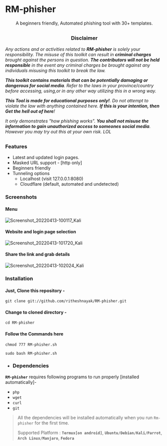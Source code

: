 # RM-phisher

<p align="center">A beginners friendly, Automated phishing tool with 30+ templates.</p>

##

<h3><p align="center">Disclaimer</p></h3>

<i>Any actions and or activities related to <b>RM-phisher</b> is solely your responsibility. The misuse of this toolkit can result in <b>criminal charges</b> brought against the persons in question. <b>The contributors will not be held responsible</b> in the event any criminal charges be brought against any individuals misusing this toolkit to break the law.

<b>This toolkit contains materials that can be potentially damaging or dangerous for social media</b>. Refer to the laws in your province/country before accessing, using,or in any other way utilizing this in a wrong way.

<b>This Tool is made for educational purposes only!</b>. Do not attempt to violate the law with anything contained here. <b>If this is your intention, then Get the hell out of here</b>!

It only demonstrates "how phishing works". <b>You shall not misuse the information to gain unauthorized access to someones social media</b>. However you may try out this at your own risk. LOL</i>

##



### Features

- Latest and updated login pages.
- Masked URL support - [http only] 
- Beginners friendly
- Tunneling options
  - Localhost (visit 127.0.0.1:8080)
  - Cloudflare (default, automated and undetected)

### Screenshots 
#### Menu
![Screenshot_20220413-100117_Kali](https://i.imgur.com/p2pi0yk.jpg)
#### Website and login page selection
![Screenshot_20220413-101720_Kali](https://i.imgur.com/rnbpnY7.jpg)
#### Share the link and grab details
![Screenshot_20220413-102024_Kali](https://i.imgur.com/NFGsvn3.jpg)



### Installation

#### Just, Clone this repository -
```
git clone git://github.com/ritheshnayak/RM-phisher.git
```

#### Change to cloned directory -
```
cd RM-phisher
```

#### Follow the Commands here
```
chmod 777 RM-phisher.sh
```
```
sudo bash RM-phisher.sh
```
- ### Dependencies

**`RM-phisher`** requires following programs to run properly [installed automatically]- 
- `php`
- `wget`
- `curl`
- `git`

> All the dependencies will be installed automatically when you run `Rm-phisher` for the first time.
>
> Supported Platform : **`Termux[on android]`**, **`Ubuntu/Debian/Kali/Parrot`**, **`Arch Linux/Manjaro`**, **`Fedora`**
